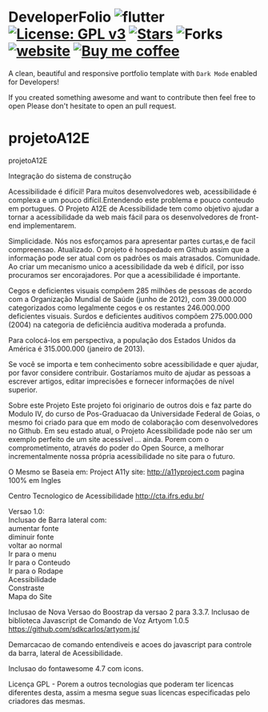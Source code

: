 # DeveloperFolio  ![flutter](https://badgen.net/pub/flutter-platform/xml) [![License: GPL v3](https://img.shields.io/badge/License-GPLv3-green.svg)](https://www.gnu.org/licenses/gpl-3.0) [![Stars](https://img.shields.io/github/stars/naveenjujaray/DeveloperFolio?style=flat)](https://github.com/naveenjujaray/DeveloperFolio/stargazers) ![Forks](https://img.shields.io/github/forks/naveenjujaray/DeveloperFolio?style=flat) [![website](https://img.shields.io/website?url=https%3A%2F%2Fdeveloperfolio.web.app%2F)](https://developerfolio.web.app/) [![Buy me coffee](https://img.shields.io/badge/Buy%20me%20a%20coffee-donate-orange)](https://www.buymeacoffee.com/naveenjujaray)

A clean, beautiful and responsive portfolio template with `Dark Mode` enabled for Developers!

If you created something awesome and want to contribute then feel free to open Please don't hesitate to open an pull request.

# projetoA12E
projetoA12E

Integração do sistema de construção

Acessibilidade é difícil!
Para muitos desenvolvedores web, acessibilidade é complexa e um pouco difícil.Entendendo este problema e pouco conteudo em portugues. O Projeto A12E de Acessibilidade tem como objetivo ajudar a tornar a acessibilidade da web mais fácil para os desenvolvedores de front-end implementarem.

Simplicidade. Nós nos esforçamos para apresentar partes curtas,e de facil compreensao.
Atualizado. O projeto é hospedado em Github assim que a informação pode ser atual com os padrões os mais atrasados.
Comunidade. Ao criar um mecanismo unico a acessibilidade da web é difícil, por isso procuramos ser encorajadores.
Por que a acessibilidade é importante.

Cegos e deficientes visuais compõem 285 milhões de pessoas de acordo com a Organização Mundial de Saúde (junho de 2012), com 39.000.000 categorizados como legalmente cegos e os restantes 246.000.000 deficientes visuais. Surdos e deficientes auditivos compõem 275.000.000 (2004) na categoria de deficiência auditiva moderada a profunda.

Para colocá-los em perspectiva, a população dos Estados Unidos da América é 315.000.000 (janeiro de 2013).

Se você se importa e tem conhecimento sobre acessibilidade e quer ajudar, por favor considere contribuir. Gostaríamos muito de ajudar as pessoas a escrever artigos, editar imprecisões e fornecer informações de nível superior.

Sobre este Projeto
Este projeto foi originario de outros dois e faz parte do Modulo IV, do curso de Pos-Graduacao da Universidade Federal de Goias, o mesmo foi criado para que em modo de colaboração com desenvolvedores no Github. Em seu estado atual, o Projeto Acessibilidade pode não ser um exemplo perfeito de um site acessível ... ainda. 
Porem com o comprometimento, através do poder do Open Source, a melhorar incrementalmente nossa própria acessibilidade no site para o futuro.

O Mesmo se Baseia em:
Project A11y site: http://a11yproject.com
pagina 100% em Ingles

Centro Tecnologico de Acessibilidade
http://cta.ifrs.edu.br/

Versao 1.0:<br/>
Inclusao de Barra lateral com:<br/>
aumentar fonte<br/>
diminuir fonte<br/>
voltar ao normal<br/>
Ir para o menu<br/>
Ir para o Conteudo<br/>
Ir para o Rodape<br/>
Acessibilidade<br/>
Constraste<br/>
Mapa do Site<br/>

Inclusao de Nova Versao do Boostrap da versao 2 para 3.3.7.
Inclusao de biblioteca Javascript de Comando de Voz Artyom 1.0.5
https://github.com/sdkcarlos/artyom.js/

Demarcacao de comando entendiveis e acoes do javascript para controle da barra, 
lateral de Acessibilidade.

Inclusao do fontawesome 4.7 com icons.

Licença GPL - Porem a outros tecnologias que poderam ter licencas diferentes desta, assim a mesma segue suas licencas especificadas pelo criadores das mesmas.
